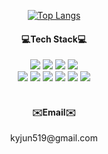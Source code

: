 <div align="center">

  
<div>
 <!-- 
![header](https://capsule-render.vercel.app/api?type=Waving&color=1A1B27&height=300&section=header&text=welcome&fontSize=90&fontColor=FFFFFF&desc=Yeongjun%20Kim's%20Github%20profile&fontAlignY=40)  
 -->
  
<!-- ![dudwns's github stats](https://github-readme-stats.vercel.app/api?username=dudwns&show_icons=true&theme=tokyonight&hide_rank=true) -->

[![Top Langs](https://github-readme-stats-sigma-five.vercel.app/api/top-langs/?username=dudwns&layout=compact&theme=tokyonight)](https://github.com/anuraghazra/github-readme-stats)
  
</div>
  
<h4>💻Tech Stack💻</h4>
<div>
  <img src="https://img.shields.io/badge/HTML-E34F26?style=flat-square&logo=HTML5&logoColor=white"/></a>
  <img src="https://img.shields.io/badge/CSS-1572B6?style=flat-square&logo=CSS3&logoColor=white"/></a>
  <img src="https://img.shields.io/badge/JavaScript-F7DF1E?style=flat-square&logo=JavaScript&logoColor=white"/></a>
  <img src="https://img.shields.io/badge/TypeScript-3178C6?style=flat-square&logo=TypeScript&logoColor=white"/></a><br>
  <img src="https://img.shields.io/badge/Vue-4FC08D?style=flat-square&logo=Vue.js&logoColor=white" /></a>
  <img src="https://img.shields.io/badge/React-61DAFB?style=flat-square&logo=React&logoColor=white"/></a>
  <img src="https://img.shields.io/badge/Redux-764ABC?style=flat-square&logo=Redux&logoColor=white"/></a>
  <img src="https://img.shields.io/badge/Recoil-6D1E9F?style=flat-square&logo=Recoil&logoColor=white"/></a>
  <img src="https://img.shields.io/badge/Next.js-000000?style=flat-square&logo=Next.js&logoColor=white"/></a>
  <img src="https://img.shields.io/badge/Node.js-339933?style=flat-square&logo=Node.js&logoColor=white"/></a>
</div>
<br>
<!-- <div>
  <h4>More🔍</h4>
  <a href="https://www.instagram.com/o5i9n"><img src="https://img.shields.io/badge/Instagram-E4405F?style=flat-square&logo=Instagram&logoColor=white"/></a>
  <a href="https://www.facebook.com/profile.php?id=100007863131781"><img src="https://img.shields.io/badge/Facebook-1877F2?style=flat-                square&logo=Facebook&logoColor=white"/></a>
  <a href="https://hits.seeyoufarm.com"><img src="https://hits.seeyoufarm.com/api/count/incr/badge.svg?url=https%3A%2F%2Fgithub.com%2Fdudwns%2Fhit-counter&count_bg=%2379C83D&title_bg=%23555555&icon=&icon_color=%23E7E7E7&title=hits&edge_flat=false"/></a>
</div> -->
<h4>✉️Email✉️</h4>
kyjun519@gmail.com

</div>
